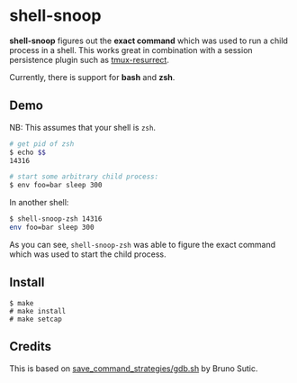 # shell-snoop

**shell-snoop** figures out the **exact command** which was used to run a child process in a shell.
This works great in combination with a session persistence plugin such as [tmux-resurrect](https://github.com/tmux-plugins/tmux-resurrect).

Currently, there is support for **bash** and **zsh**.

## Demo

NB: This assumes that your shell is `zsh`.

```bash
# get pid of zsh
$ echo $$
14316

# start some arbitrary child process:
$ env foo=bar sleep 300
``` 

In another shell:

```bash
$ shell-snoop-zsh 14316
env foo=bar sleep 300
```

As you can see, `shell-snoop-zsh` was able to figure the exact command which was used to start the child process.

## Install

```
$ make
# make install
# make setcap
```

## Credits

This is based on [save_command_strategies/gdb.sh](https://github.com/tmux-plugins/tmux-resurrect/blob/8ebda79f6881d84a0cdc144ad5f20395eb0dd846/save_command_strategies/gdb.sh) by Bruno Sutic.

